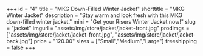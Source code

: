 +++
id = "4"
title = "MKG Down-Filled Winter Jacket"
shorttitle = "MKG Winter Jacket"
description = "Stay warm and look fresh with this MKG down-filled winter jacket."
mini = "Get your Risers Winter Jacket now!"
slug = "jacket"
imgurl = "assets/img/store/jacket/jacket-front.jpg"
prodimgs = ["assets/img/store/jacket/jacket-front.jpg", "assets/img/store/jacket/jacket-back.jpg"]
price = "120.00"
sizes = ["Small","Medium","Large"]
freeshipping = false
+++
